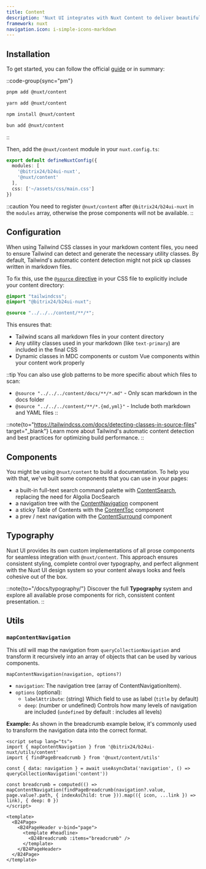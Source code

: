 ```yaml
---
title: Content
description: 'Nuxt UI integrates with Nuxt Content to deliver beautiful typography and consistent component styling.'
framework: nuxt
navigation.icon: i-simple-icons-markdown
---
```


## Installation

To get started, you can follow the official [guide](https://content.nuxt.com/docs/getting-started/installation) or in summary:

::code-group{sync="pm"}

```bash [pnpm]
pnpm add @nuxt/content
```

```bash [yarn]
yarn add @nuxt/content
```

```bash [npm]
npm install @nuxt/content
```

```bash [bun]
bun add @nuxt/content
```

::

Then, add the `@nuxt/content` module in your `nuxt.config.ts`:

```ts [nuxt.config.ts] {4}
export default defineNuxtConfig({
  modules: [
    '@bitrix24/b24ui-nuxt',
    '@nuxt/content'
  ],
  css: ['~/assets/css/main.css']
})
```

::caution
You need to register `@nuxt/content` after `@bitrix24/b24ui-nuxt` in the `modules` array, otherwise the prose components will not be available.
::

## Configuration

When using Tailwind CSS classes in your markdown content files, you need to ensure Tailwind can detect and generate the necessary utility classes. By default, Tailwind's automatic content detection might not pick up classes written in markdown files.

To fix this, use the [`@source` directive](https://tailwindcss.com/docs/functions-and-directives#source-directive) in your CSS file to explicitly include your content directory:

```css [app/assets/css/main.css]
@import "tailwindcss";
@import "@bitrix24/b24ui-nuxt";

@source "../../../content/**/*";
```

This ensures that:
- Tailwind scans all markdown files in your content directory
- Any utility classes used in your markdown (like `text-primary`) are included in the final CSS
- Dynamic classes in MDC components or custom Vue components within your content work properly

::tip
You can also use glob patterns to be more specific about which files to scan:
- `@source "../../../content/docs/**/*.md"` - Only scan markdown in the docs folder
- `@source "../../../content/**/*.{md,yml}"` - Include both markdown and YAML files
::

::note{to="https://tailwindcss.com/docs/detecting-classes-in-source-files" target="_blank"}
Learn more about Tailwind's automatic content detection and best practices for optimizing build performance.
::

## Components

You might be using `@nuxt/content` to build a documentation. To help you with that, we've built some components that you can use in your pages:

- a built-in full-text search command palette with [ContentSearch](/docs/components/content-search/), replacing the need for Algolia DocSearch
- a navigation tree with the [ContentNavigation](/docs/components/content-navigation/) component
- a sticky Table of Contents with the [ContentToc](/docs/components/content-toc/) component
- a prev / next navigation with the [ContentSurround](/docs/components/content-surround/) component

## Typography

Nuxt UI provides its own custom implementations of all prose components for seamless integration with `@nuxt/content`. This approach ensures consistent styling, complete control over typography, and perfect alignment with the Nuxt UI design system so your content always looks and feels cohesive out of the box.

::note{to="/docs/typography/"}
Discover the full **Typography** system and explore all available prose components for rich, consistent content presentation.
::

## Utils

### `mapContentNavigation`

This util will map the navigation from `queryCollectionNavigation` and transform it recursively into an array of objects that can be used by various components.

`mapContentNavigation(navigation, options?)`
- `navigation`: The navigation tree (array of ContentNavigationItem).
- `options` (optional):
  - `labelAttribute`: (string) Which field to use as label (`title` by default)
  - `deep`: (number or undefined) Controls how many levels of navigation are included (`undefined` by default : includes all levels)

**Example:** As shown in the breadcrumb example below, it's commonly used to transform the navigation data into the correct format.

```vue [app.vue]
<script setup lang="ts">
import { mapContentNavigation } from '@bitrix24/b24ui-nuxt/utils/content'
import { findPageBreadcrumb } from '@nuxt/content/utils'

const { data: navigation } = await useAsyncData('navigation', () => queryCollectionNavigation('content'))

const breadcrumb = computed(() => mapContentNavigation(findPageBreadcrumb(navigation?.value, page.value?.path, { indexAsChild: true })).map(({ icon, ...link }) => link), { deep: 0 })
</script>

<template>
  <B24Page>
    <B24PageHeader v-bind="page">
      <template #headline>
        <B24Breadcrumb :items="breadcrumb" />
      </template>
    </B24PageHeader>
  </B24Page>
</template>
```
